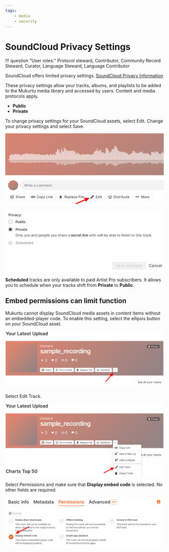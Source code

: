 ```yaml
---
tags:
    - media
    - security
---
```

# SoundCloud Privacy Settings

!!! question "User roles:"
    Protocol steward, Contributor, Community Record Steward, Curator, Language Steward, Language Contributor

SoundCloud offers limited privacy settings. [SoundCloud Privacy Information](https://help.soundcloud.com/hc/en-us/articles/115003562388-Changing-your-track-s-privacy-setting)

These privacy settings allow your tracks, albums, and playlists to be added to the Mukurtu media library and accessed by users. Content and media protocols apply. 
- **Public**
- **Private** 

To change privacy settings for your SoundCloud assets, select Edit. Change your privacy settings and select Save.

![The SoundCloud track menu options with a red arrow pointing to "Edit".](../_embeds/SoundCloudprivacy1.5.png)

![The SoundCloud privacy permissions menu with Public, Private, and Scheduled options. The Private option is selected.](../_embeds/SoundCloudprivacy1.png)

**Scheduled** tracks are only available to paid Artist Pro subscribers. It allows you to schedule when your tracks shift from **Private** to **Public**.

## Embed permissions can limit function

Mukurtu cannot display SoundCloud media assets in content items without an embedded-player code. To enable this setting, select the ellipsis button on your SoundCloud asset.

![The menu for a SoundCloud track with a red arrow pointing to the ellipsis.](../_embeds/SoundCloudpermission1.png)

Select Edit Track.

![The menu for a SoundCloud track with the ellipsis selected and a red arrow pointing to **Edit Track** from the dropdown menu.](../_embeds/SoundCloudpermission2.png)

Select Permissions and make sure that **Display embed code** is selected. No other fields are required. 

![The Permissions menu with "Display embed code" selected.](../_embeds/SoundCloudpermission3.png)